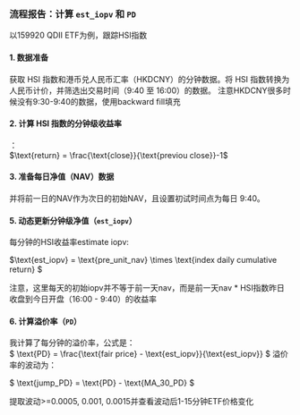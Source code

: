### 流程报告：计算 `est_iopv` 和 `PD`

以159920 QDII ETF为例，跟踪HSI指数

#### **1. 数据准备**
获取 HSI 指数和港币兑人民币汇率（HKDCNY）的分钟数据。将 HSI 指数转换为人民币计价，并筛选出交易时间（9:40 至 16:00）的数据。
注意HKDCNY很多时候没有9:30-9:40的数据，使用backward fill填充

#### **2. 计算 HSI 指数的分钟级收益率**
：  
$\text{return} = \frac{\text{close}}{\text{previou close}}-1$

#### **3. 准备每日净值（NAV）数据**
并将前一日的NAV作为次日的初始NAV，且设置初试时间点为每日 9:40。


#### **5. 动态更新分钟级净值（`est_iopv`）**
每分钟的HSI收益率estimate iopv:  

$\text{est\_iopv} = \text{pre\_unit\_nav} \times \text{index daily cumulative return} $

注意，这里每天的初始iopv并不等于前一天nav，而是前一天nav * HSI指数昨日收盘到今日开盘（16:00 - 9:40）的收益率
#### **6. 计算溢价率（`PD`）**
我计算了每分钟的溢价率，公式是：  
$
\text{PD} = \frac{\text{fair price} - \text{est\_iopv}}{\text{est\_iopv}}
$
溢价率的波动为：

$
\text{jump\_PD}  = \text{PD} - \text{MA\_30\_PD}
$

提取波动>=0.0005, 0.001, 0.0015并查看波动后1-15分钟ETF价格变化